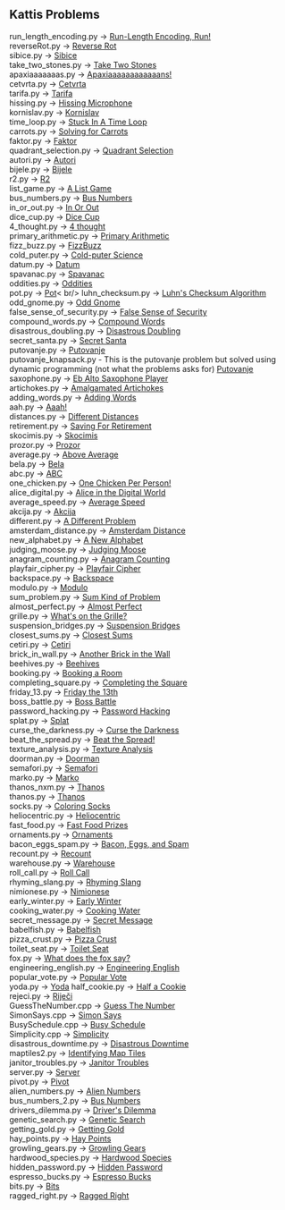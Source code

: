 ## Kattis Problems

run_length_encoding.py -> [Run-Length Encoding, Run!](https://open.kattis.com/problems/runlengthencodingrun)<br />
reverseRot.py -> [Reverse Rot](https://open.kattis.com/problems/reverserot)<br />
sibice.py -> [Sibice](https://open.kattis.com/problems/sibice)<br />
take_two_stones.py -> [Take Two Stones](https://open.kattis.com/problems/twostones)<br />
apaxiaaaaaaas.py -> [Apaxiaaaaaaaaaaaans!](https://open.kattis.com/problems/apaxiaaans)<br />
cetvrta.py -> [Cetvrta](https://open.kattis.com/problems/cetvrta)<br />
tarifa.py -> [Tarifa](https://open.kattis.com/problems/tarifa)<br />
hissing.py -> [Hissing Microphone](https://open.kattis.com/problems/hissingmicrophone)<br />
kornislav.py -> [Kornislav](https://open.kattis.com/problems/kornislav)<br />
time_loop.py -> [Stuck In A Time Loop](https://open.kattis.com/problems/timeloop)<br />
carrots.py -> [Solving for Carrots](https://open.kattis.com/problems/carrots)<br />
faktor.py -> [Faktor](https://open.kattis.com/problems/faktor)<br />
quadrant_selection.py -> [Quadrant Selection](https://open.kattis.com/problems/quadrant)<br />
autori.py -> [Autori](https://open.kattis.com/problems/autori)<br />
bijele.py -> [Bijele](https://open.kattis.com/problems/bijele)<br />
r2.py -> [R2](https://open.kattis.com/problems/r2)<br />
list_game.py -> [A List Game](https://open.kattis.com/problems/listgame)<br />
bus_numbers.py -> [Bus Numbers](https://open.kattis.com/problems/busnumbers2)<br />
in_or_out.py -> [In Or Out](https://open.kattis.com/problems/mandelbrot)<br />
dice_cup.py -> [Dice Cup](https://open.kattis.com/problems/dicecup)<br />
4_thought.py -> [4 thought](https://open.kattis.com/problems/4thought)<br />
primary_arithmetic.py -> [Primary Arithmetic](https://open.kattis.com/problems/primaryarithmetic)<br />
fizz_buzz.py -> [FizzBuzz](https://open.kattis.com/problems/fizzbuzz)<br />
cold_puter.py -> [Cold-puter Science](https://open.kattis.com/problems/cold)<br />
datum.py -> [Datum](https://open.kattis.com/problems/datum)<br />
spavanac.py -> [Spavanac](https://open.kattis.com/problems/spavanac)<br />
oddities.py -> [Oddities](https://open.kattis.com/problems/oddities)<br />
pot.py -> [Pot](https://open.kattis.com/problems/pot)< br/>
luhn_checksum.py -> [Luhn's Checksum Algorithm](https://open.kattis.com/problems/luhnchecksum)<br />
odd_gnome.py -> [Odd Gnome](https://open.kattis.com/problems/oddgnome)<br />
false_sense_of_security.py -> [False Sense of Security](https://open.kattis.com/problems/falsesecurity)<br />
compound_words.py -> [Compound Words](https://open.kattis.com/problems/compoundwords)<br />
disastrous_doubling.py -> [Disastrous Doubling](https://open.kattis.com/problems/disastrousdoubling)<br />
secret_santa.py -> [Secret Santa](https://open.kattis.com/problems/secretsanta)<br />
putovanje.py -> [Putovanje](https://open.kattis.com/problems/putovanje)<br />
putovanje_knapsack.py - This is the putovanje problem but solved using dynamic programming (not what the problems asks for) [Putovanje](https://open.kattis.com/problems/putovanjehttps://open.kattis.com/problems/putovanje)<br />
saxophone.py -> [Eb Alto Saxophone Player](https://open.kattis.com/problems/saxophone)<br />
artichokes.py -> [Amalgamated Artichokes](https://open.kattis.com/problems/artichoke)<br />
adding_words.py -> [Adding Words](https://open.kattis.com/problems/addingwords)<br />
aah.py -> [Aaah!](https://open.kattis.com/problems/aaah)<br />
distances.py -> [Different Distances](https://open.kattis.com/problems/differentdistances)<br />
retirement.py -> [Saving For Retirement](https://open.kattis.com/problems/savingforretirement)<br />
skocimis.py -> [Skocimis](https://open.kattis.com/problems/skocimis)<br />
prozor.py -> [Prozor](https://open.kattis.com/problems/prozor)<br />
average.py -> [Above Average](https://open.kattis.com/problems/aboveaverage)<br />
bela.py -> [Bela](https://open.kattis.com/problems/bela)<br />
abc.py -> [ABC](https://open.kattis.com/problems/abc)<br />
one_chicken.py -> [One Chicken Per Person!](https://open.kattis.com/problems/onechicken)<br />
alice_digital.py -> [Alice in the Digital World](https://open.kattis.com/problems/alicedigital)<br />
average_speed.py -> [Average Speed](https://open.kattis.com/problems/averagespeed)<br />
akcija.py -> [Akcija](https://open.kattis.com/problems/akcija)<br />
different.py -> [A Different Problem](https://open.kattis.com/problems/different)<br />
amsterdam_distance.py -> [Amsterdam Distance](https://open.kattis.com/problems/amsterdamdistancehttps://open.kattis.com/problems/amsterdamdistance)<br />
new_alphabet.py -> [A New Alphabet](https://open.kattis.com/problems/anewalphabet)<br />
judging_moose.py -> [Judging Moose](https://open.kattis.com/problems/judgingmoose)<br />
anagram_counting.py -> [Anagram Counting](https://open.kattis.com/problems/anagramcounting)<br />
playfair_cipher.py -> [Playfair Cipher](https://open.kattis.com/problems/playfair)<br />
backspace.py -> [Backspace](https://open.kattis.com/problems/backspace)<br />
modulo.py -> [Modulo](https://open.kattis.com/problems/modulo)<br />
sum_problem.py -> [Sum Kind of Problem](https://open.kattis.com/problems/sumkindofproblem)<br />
almost_perfect.py -> [Almost Perfect](https://open.kattis.com/problems/almostperfect)<br />
grille.py -> [What's on the Grille?](https://open.kattis.com/problems/grille)<br />
suspension_bridges.py -> [Suspension Bridges](https://open.kattis.com/problems/suspensionbridges)<br />
closest_sums.py -> [Closest Sums](https://open.kattis.com/problems/closestsums)<br />
cetiri.py -> [Cetiri](https://open.kattis.com/problems/cetiri)<br />
brick_in_wall.py -> [Another Brick in the Wall](https://open.kattis.com/problems/anotherbrick)<br />
beehives.py -> [Beehives](https://open.kattis.com/problems/beehives)<br />
booking.py -> [Booking a Room](https://open.kattis.com/problems/bookingaroom)<br />
completing_square.py -> [Completing the Square](https://open.kattis.com/problems/completingthesquare)<br />
friday_13.py -> [Friday the 13th](https://open.kattis.com/problems/friday)<br />
boss_battle.py -> [Boss Battle](https://open.kattis.com/problems/bossbattle)<br />
password_hacking.py -> [Password Hacking](https://open.kattis.com/problems/password)<br />
splat.py -> [Splat](https://open.kattis.com/problems/splat)<br />
curse_the_darkness.py -> [Curse the Darkness](https://open.kattis.com/problems/cursethedarkness)<br />
beat_the_spread.py -> [Beat the Spread!](https://open.kattis.com/problems/beatspread)<br />
texture_analysis.py -> [Texture Analysis](https://open.kattis.com/problems/textureanalysis)<br />
doorman.py -> [Doorman](https://open.kattis.com/problems/doorman)<br />
semafori.py -> [Semafori](https://open.kattis.com/problems/semafori)<br />
marko.py -> [Marko](https://open.kattis.com/problems/marko)<br />
thanos_nxm.py -> [Thanos](https://open.kattis.com/problems/thanos)<br />
thanos.py -> [Thanos](https://open.kattis.com/problems/thanos)<br />
socks.py -> [Coloring Socks](https://open.kattis.com/problems/color)<br />
heliocentric.py -> [Heliocentric](https://open.kattis.com/problems/heliocentric)<br />
fast_food.py -> [Fast Food Prizes](https://open.kattis.com/problems/fastfood)<br />
ornaments.py -> [Ornaments](https://open.kattis.com/problems/ornaments)<br />
bacon_eggs_spam.py -> [Bacon, Eggs, and Spam](https://open.kattis.com/problems/baconeggsandspam)<br />
recount.py -> [Recount](https://open.kattis.com/problems/recount)<br />
warehouse.py -> [Warehouse](https://open.kattis.com/problems/warehouse)<br />
roll_call.py -> [Roll Call](https://open.kattis.com/problems/rollcall)<br />
rhyming_slang.py -> [Rhyming Slang](https://open.kattis.com/problems/rhyming)<br />
nimionese.py -> [Nimionese](https://open.kattis.com/problems/nimionese)<br />
early_winter.py -> [Early Winter](https://open.kattis.com/problems/earlywinter)<br />
cooking_water.py -> [Cooking Water](https://open.kattis.com/problems/cookingwater)<br />
secret_message.py -> [Secret Message](https://open.kattis.com/problems/secretmessage)<br />
babelfish.py -> [Babelfish](https://open.kattis.com/problems/babelfish)<br />
pizza_crust.py -> [Pizza Crust](https://open.kattis.com/problems/pizza2)<br />
toilet_seat.py -> [Toilet Seat](https://open.kattis.com/problems/toilet)<br />
fox.py -> [What does the fox say?](https://open.kattis.com/problems/whatdoesthefoxsay)<br />
engineering_english.py -> [Engineering English](https://open.kattis.com/problems/engineeringenglish)<br />
popular_vote.py -> [Popular Vote](https://open.kattis.com/problems/vote)<br />
yoda.py -> [Yoda](https://open.kattis.com/problems/yoda)
half_cookie.py -> [Half a Cookie](https://open.kattis.com/problems/halfacookie)<br />
rejeci.py -> [Riječi](https://open.kattis.com/problems/rijeci)<br />
GuessTheNumber.cpp -> [Guess The Number](https://open.kattis.com/problems/guess)<br />
SimonSays.cpp -> [Simon Says](https://open.kattis.com/problems/simon)<br />
BusySchedule.cpp -> [Busy Schedule](https://open.kattis.com/problems/busyschedule)<br />
Simplicity.cpp -> [Simplicity](https://open.kattis.com/problems/simplicity)<br />
disastrous_downtime.py -> [Disastrous Downtime](https://open.kattis.com/problems/downtime)<br />
maptiles2.py -> [Identifying Map Tiles](https://open.kattis.com/problems/maptiles2)<br />
janitor_troubles.py -> [Janitor Troubles](https://open.kattis.com/problems/janitortroubles)<br />
server.py -> [Server](https://open.kattis.com/problems/server)<br />
pivot.py -> [Pivot](https://open.kattis.com/problems/pivot)<br />
alien_numbers.py -> [Alien Numbers](https://open.kattis.com/problems/aliennumbers)<br />
bus_numbers_2.py -> [Bus Numbers](https://open.kattis.com/problems/busnumbers)<br />
drivers_dilemma.py -> [Driver's Dilemma](https://open.kattis.com/problems/driversdilemma)<br />
genetic_search.py -> [Genetic Search](https://open.kattis.com/problems/geneticsearch)<br />
getting_gold.py -> [Getting Gold](https://open.kattis.com/problems/gold)<br />
hay_points.py -> [Hay Points](https://open.kattis.com/problems/haypoints)<br />
growling_gears.py -> [Growling Gears](https://open.kattis.com/problems/growlinggears)<br />
hardwood_species.py -> [Hardwood Species](https://open.kattis.com/problems/hardwoodspecies)<br />
hidden_password.py -> [Hidden Password](https://open.kattis.com/problems/hidden)<br />
espresso_bucks.py -> [Espresso Bucks](https://open.kattis.com/problems/espressobucks)<br />
bits.py -> [Bits](https://open.kattis.com/problems/bits)<br />
ragged_right.py -> [Ragged Right](https://open.kattis.com/problems/raggedright)
